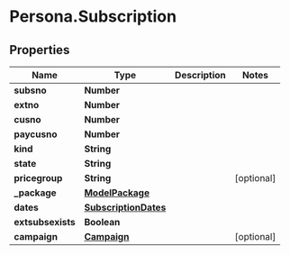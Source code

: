 # Persona.Subscription

## Properties
Name | Type | Description | Notes
------------ | ------------- | ------------- | -------------
**subsno** | **Number** |  | 
**extno** | **Number** |  | 
**cusno** | **Number** |  | 
**paycusno** | **Number** |  | 
**kind** | **String** |  | 
**state** | **String** |  | 
**pricegroup** | **String** |  | [optional] 
**_package** | [**ModelPackage**](ModelPackage.md) |  | 
**dates** | [**SubscriptionDates**](SubscriptionDates.md) |  | 
**extsubsexists** | **Boolean** |  | 
**campaign** | [**Campaign**](Campaign.md) |  | [optional] 


